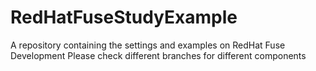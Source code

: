 # RedHatFuseStudyExample
A repository containing the settings and examples on RedHat Fuse Development
Please check different branches for different components
